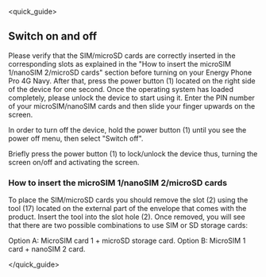 <quick_guide>
## Switch on and off

Please verify that the SIM/microSD cards are correctly inserted in the corresponding slots as explained in the "How to insert the microSIM 1/nanoSIM 2/microSD cards" section before turning on your Energy Phone Pro 4G Navy. After that, press the power button (1) located on the right side of the device for one second. Once the operating system has loaded completely, please unlock the device to start using it. Enter the PIN number of your microSIM/nanoSIM cards and then slide your finger upwards on the screen.

In order to turn off the device, hold the power button (1) until you see the power off menu, then select "Switch off".

Briefly press the power button (1) to lock/unlock the device thus, turning the screen on/off and activating the screen.

### How to insert the microSIM 1/nanoSIM 2/microSD cards

To place the SIM/microSD cards you should remove the slot (2) using the tool (17) located on the external part of the envelope that comes with the product. Insert the tool into the slot hole (2). Once removed, you will see that there are two possible combinations to use SIM or SD storage cards:

Option A: MicroSIM card 1 + microSD storage card.
Option B: MicroSIM 1 card + nanoSIM 2 card.

</quick_guide>


